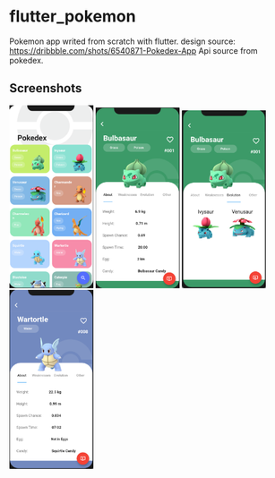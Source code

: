 # flutter_pokemon

Pokemon app writed from scratch with flutter.
design source: https://dribbble.com/shots/6540871-Pokedex-App
Api source from pokedex.


## Screenshots
<img src="ss/ss1.png" width="150"> <img src="ss/ss2.png" width="150"> <img src="ss/ss3.png" width="150"> <img src="ss/ss4.png" width="150">
